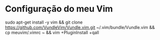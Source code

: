 # Configuração do meu Vim
sudo apt-get install -y vim && git clone https://github.com/VundleVim/Vundle.vim.git ~/.vim/bundle/Vundle.vim && cp meuvim/.vimrc ~ && vim +PluginInstall +qall
